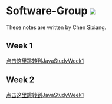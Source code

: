 # Software-Group ![](https://komarev.com/ghpvc/?username=Chen-dll)
These notes are written by Chen Sixiang.   
## Week 1
[点击这里跳转到JavaStudyWeek1](https://chen-dll.github.io/Software-Group/JavaStudyWeek-1.html) 

## Week 2
[点击这里跳转到JavaStudyWeek1](https://chen-dll.github.io/Software-Group/JavaStudyWeek-2.html) 
